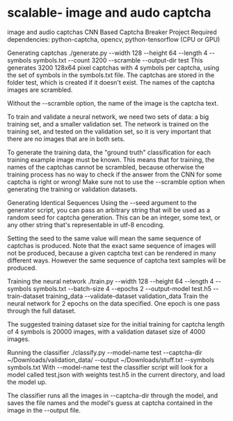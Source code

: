 # scalable- image and audo captcha
image and audio captchas 
CNN Based Captcha Breaker Project
Required dependencies: python-captcha, opencv, python-tensorflow (CPU or GPU)

Generating captchas
./generate.py --width 128 --height 64 --length 4 --symbols symbols.txt --count 3200 --scramble --output-dir test
This generates 3200 128x64 pixel captchas with 4 symbols per captcha, using the set of symbols in the symbols.txt file. The captchas are stored in the folder test, which is created if it doesn't exist. The names of the captcha images are scrambled.

Without the --scramble option, the name of the image is the captcha text.

To train and validate a neural network, we need two sets of data: a big training set, and a smaller validation set. The network is trained on the training set, and tested on the validation set, so it is very important that there are no images that are in both sets.

To generate the training data, the "ground truth" classification for each training example image must be known. This means that for training, the names of the captchas cannot be scrambled, because otherwise the training process has no way to check if the answer from the CNN for some captcha is right or wrong! Make sure not to use the --scramble option when generating the training or validation datasets.

Generating Identical Sequences
Using the --seed argument to the generator script, you can pass an arbitrary string that will be used as a random seed for captcha generation. This can be an integer, some text, or any other string that's representable in utf-8 encoding.

Setting the seed to the same value will mean the same sequence of captchas is produced. Note that the exact same sequence of images will not be produced, because a given captcha text can be rendered in many different ways. However the same sequence of captcha text samples will be produced.

Training the neural network
./train.py --width 128 --height 64 --length 4 --symbols symbols.txt --batch-size 4 --epochs 2 --output-model test.h5 --train-dataset training_data --validate-dataset validation_data
Train the neural network for 2 epochs on the data specified. One epoch is one pass through the full dataset.

The suggested training dataset size for the initial training for captcha length of 4 symbols is 20000 images, with a validation dataset size of 4000 images.

Running the classifier
./classify.py  --model-name test --captcha-dir ~/Downloads/validation_data/ --output ~/Downloads/stuff.txt --symbols symbols.txt
With --model-name test the classifier script will look for a model called test.json with weights test.h5 in the current directory, and load the model up.

The classifier runs all the images in --captcha-dir through the model, and saves the file names and the model's guess at captcha contained in the image in the --output file.
